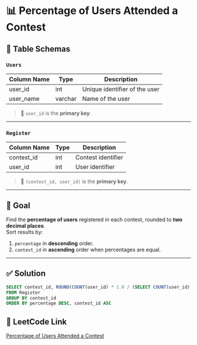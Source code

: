 # 📊 Percentage of Users Attended a Contest

## 🧾 Table Schemas

### `Users`

| Column Name | Type    | Description |
|-------------|---------|-------------|
| user_id     | int     | Unique identifier of the user |
| user_name   | varchar | Name of the user |

> 🔑 `user_id` is the **primary key**.

---

### `Register`

| Column Name | Type | Description |
|-------------|------|-------------|
| contest_id  | int  | Contest identifier |
| user_id     | int  | User identifier |

> 🔑 `(contest_id, user_id)` is the **primary key**.

---

## 🎯 Goal

Find the **percentage of users** registered in each contest, rounded to **two decimal places**.  
Sort results by:
1. `percentage` in **descending** order.
2. `contest_id` in **ascending** order when percentages are equal.

---

## ✅ Solution

```sql
SELECT contest_id, ROUND(COUNT(user_id) * 1.0 / (SELECT COUNT(user_id) FROM Users) * 100, 2) AS percentage
FROM Register
GROUP BY contest_id
ORDER BY percentage DESC, contest_id ASC
```

## 🔗 LeetCode Link
[Percentage of Users Attended a Contest](https://leetcode.com/problems/percentage-of-users-attended-a-contest/description/?envType=study-plan-v2&envId=top-sql-50)